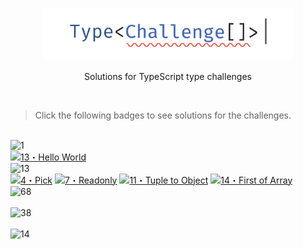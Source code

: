 <!-- markdownlint-disable MD041 -->
<p align='center'><img src='./logo.svg' width='400'/></p>
<p align='center'>Solutions for TypeScript type challenges</p>

<br/>

> Click the following badges to see solutions for the challenges.

<br/>
<img src="https://img.shields.io/badge/warm--up-1-teal" alt="1"/>
<br/>
<a href="./solutions/00013-warm-hello-world.ts" target="_blank"><img src="https://img.shields.io/badge/-13%E3%83%BBHello%20World-teal" alt="13・Hello World"/></a>

<br/>
<img src="https://img.shields.io/badge/easy-13-7aad0c" alt="13"/>
<br/>
<a href="./solutions/00004-easy-pick.ts" target="_blank"><img src="https://img.shields.io/badge/-4%E3%83%BBPick-7aad0c" alt="4・Pick"/></a>
<a href="./solutions/00007-easy-readonly.ts" target="_blank"><img src="https://img.shields.io/badge/-7%E3%83%BBReadonly-7aad0c" alt="7・Readonly"/></a>
<a href="./solutions/00011-easy-tuple-to-object.ts" target="_blank"><img src="https://img.shields.io/badge/-11%E3%83%BBTuple%20to%20Object-7aad0c" alt="11・Tuple to Object"/></a>
<a href="./solutions/00014-easy-first.ts" target="_blank"><img src="https://img.shields.io/badge/-14%E3%83%BBFirst%20of%20Array-7aad0c" alt="14・First of Array"/></a>
<!--
<a href="./solutions/00018-easy-tuple-length.ts" target="_blank"><img src="https://img.shields.io/badge/-18%E3%83%BBLength%20of%20Tuple-7aad0c" alt="18・Length of Tuple"/></a>
<a href="./solutions/00043-easy-exclude.ts" target="_blank"><img src="https://img.shields.io/badge/-43%E3%83%BBExclude-7aad0c" alt="43・Exclude"/></a>
<a href="./solutions/00189-easy-awaited.ts" target="_blank"><img src="https://img.shields.io/badge/-189%E3%83%BBAwaited-7aad0c" alt="189・Awaited"/></a>
<a href="./solutions/00268-easy-if.ts" target="_blank"><img src="https://img.shields.io/badge/-268%E3%83%BBIf-7aad0c" alt="268・If"/></a>
<a href="./solutions/00533-easy-concat.ts" target="_blank"><img src="https://img.shields.io/badge/-533%E3%83%BBConcat-7aad0c" alt="533・Concat"/></a>
<a href="./solutions/00898-easy-includes.ts" target="_blank"><img src="https://img.shields.io/badge/-898%E3%83%BBIncludes-7aad0c" alt="898・Includes"/></a>
<a href="./solutions/03057-easy-push.ts" target="_blank"><img src="https://img.shields.io/badge/-3057%E3%83%BBPush-7aad0c" alt="3057・Push"/></a>
<a href="./solutions/03060-easy-unshift.ts" target="_blank"><img src="https://img.shields.io/badge/-3060%E3%83%BBUnshift-7aad0c" alt="3060・Unshift"/></a>
<a href="./solutions/03312-easy-parameters.ts" target="_blank"><img src="https://img.shields.io/badge/-3312%E3%83%BBParameters-7aad0c" alt="3312・Parameters"/></a>
-->

<br/>
<img src="https://img.shields.io/badge/medium-68-d9901a" alt="68"/>
<br/>
<!--
<a href="./solutions/00002-medium-return-type.ts" target="_blank"><img src="https://img.shields.io/badge/-2%E3%83%BBGet%20Return%20Type-d9901a" alt="2・Get Return Type"/></a>
<a href="./solutions/00003-medium-omit.ts" target="_blank"><img src="https://img.shields.io/badge/-3%E3%83%BBOmit-d9901a" alt="3・Omit"/></a>
<a href="./solutions/00008-medium-readonly-2.ts" target="_blank"><img src="https://img.shields.io/badge/-8%E3%83%BBReadonly%202-d9901a" alt="8・Readonly 2"/></a>
<a href="./solutions/00009-medium-deep-readonly.ts" target="_blank"><img src="https://img.shields.io/badge/-9%E3%83%BBDeep%20Readonly-d9901a" alt="9・Deep Readonly"/></a>
<a href="./solutions/00010-medium-tuple-to-union.ts" target="_blank"><img src="https://img.shields.io/badge/-10%E3%83%BBTuple%20to%20Union-d9901a" alt="10・Tuple to Union"/></a>
<a href="./solutions/00012-medium-chainable-options.ts" target="_blank"><img src="https://img.shields.io/badge/-12%E3%83%BBChainable%20Options-d9901a" alt="12・Chainable Options"/></a>
<a href="./solutions/00015-medium-last.ts" target="_blank"><img src="https://img.shields.io/badge/-15%E3%83%BBLast%20of%20Array-d9901a" alt="15・Last of Array"/></a>
<a href="./solutions/00016-medium-pop.ts" target="_blank"><img src="https://img.shields.io/badge/-16%E3%83%BBPop-d9901a" alt="16・Pop"/></a>
<a href="./solutions/00020-medium-promise-all.ts" target="_blank"><img src="https://img.shields.io/badge/-20%E3%83%BBPromise.all-d9901a" alt="20・Promise.all"/></a>
<a href="./solutions/00062-medium-type-lookup.ts" target="_blank"><img src="https://img.shields.io/badge/-62%E3%83%BBType%20Lookup-d9901a" alt="62・Type Lookup"/></a>
<a href="./solutions/00106-medium-trimleft.ts" target="_blank"><img src="https://img.shields.io/badge/-106%E3%83%BBTrim%20Left-d9901a" alt="106・Trim Left"/></a>
<a href="./solutions/00108-medium-trim.ts" target="_blank"><img src="https://img.shields.io/badge/-108%E3%83%BBTrim-d9901a" alt="108・Trim"/></a>
<a href="./solutions/00110-medium-capitalize.ts" target="_blank"><img src="https://img.shields.io/badge/-110%E3%83%BBCapitalize-d9901a" alt="110・Capitalize"/></a>
<a href="./solutions/00116-medium-replace.ts" target="_blank"><img src="https://img.shields.io/badge/-116%E3%83%BBReplace-d9901a" alt="116・Replace"/></a>
<a href="./solutions/00119-medium-replaceall.ts" target="_blank"><img src="https://img.shields.io/badge/-119%E3%83%BBReplaceAll-d9901a" alt="119・ReplaceAll"/></a>
<a href="./solutions/00191-medium-append-argument.ts" target="_blank"><img src="https://img.shields.io/badge/-191%E3%83%BBAppend%20Argument-d9901a" alt="191・Append Argument"/></a>
<a href="./solutions/00296-medium-permutation.ts" target="_blank"><img src="https://img.shields.io/badge/-296%E3%83%BBPermutation-d9901a" alt="296・Permutation"/></a>
<a href="./solutions/00298-medium-length-of-string.ts" target="_blank"><img src="https://img.shields.io/badge/-298%E3%83%BBLength%20of%20String-d9901a" alt="298・Length of String"/></a>
<a href="./solutions/00459-medium-flatten.ts" target="_blank"><img src="https://img.shields.io/badge/-459%E3%83%BBFlatten-d9901a" alt="459・Flatten"/></a>
<a href="./solutions/00527-medium-append-to-object.ts" target="_blank"><img src="https://img.shields.io/badge/-527%E3%83%BBAppend%20to%20object-d9901a" alt="527・Append to object"/></a>
<a href="./solutions/00529-medium-absolute.ts" target="_blank"><img src="https://img.shields.io/badge/-529%E3%83%BBAbsolute-d9901a" alt="529・Absolute"/></a>
<a href="./solutions/00531-medium-string-to-union.ts" target="_blank"><img src="https://img.shields.io/badge/-531%E3%83%BBString%20to%20Union-d9901a" alt="531・String to Union"/></a>
<a href="./solutions/00599-medium-merge.ts" target="_blank"><img src="https://img.shields.io/badge/-599%E3%83%BBMerge-d9901a" alt="599・Merge"/></a>
<a href="./solutions/00612-medium-kebabcase.ts" target="_blank"><img src="https://img.shields.io/badge/-612%E3%83%BBKebabCase-d9901a" alt="612・KebabCase"/></a>
<a href="./solutions/00645-medium-diff.ts" target="_blank"><img src="https://img.shields.io/badge/-645%E3%83%BBDiff-d9901a" alt="645・Diff"/></a>
<a href="./solutions/00949-medium-anyof.ts" target="_blank"><img src="https://img.shields.io/badge/-949%E3%83%BBAnyOf-d9901a" alt="949・AnyOf"/></a>
<a href="./solutions/01042-medium-isnever.ts" target="_blank"><img src="https://img.shields.io/badge/-1042%E3%83%BBIsNever-d9901a" alt="1042・IsNever"/></a>
<a href="./solutions/01097-medium-isunion.ts" target="_blank"><img src="https://img.shields.io/badge/-1097%E3%83%BBIsUnion-d9901a" alt="1097・IsUnion"/></a>
<a href="./solutions/01130-medium-replacekeys.ts" target="_blank"><img src="https://img.shields.io/badge/-1130%E3%83%BBReplaceKeys-d9901a" alt="1130・ReplaceKeys"/></a>
<a href="./solutions/01367-medium-remove-index-signature.ts" target="_blank"><img src="https://img.shields.io/badge/-1367%E3%83%BBRemove%20Index%20Signature-d9901a" alt="1367・Remove Index Signature"/></a>
<a href="./solutions/01978-medium-percentage-parser.ts" target="_blank"><img src="https://img.shields.io/badge/-1978%E3%83%BBPercentage%20Parser-d9901a" alt="1978・Percentage Parser"/></a>
<a href="./solutions/02070-medium-drop-char.ts" target="_blank"><img src="https://img.shields.io/badge/-2070%E3%83%BBDrop%20Char-d9901a" alt="2070・Drop Char"/></a>
<a href="./solutions/02257-medium-minusone.ts" target="_blank"><img src="https://img.shields.io/badge/-2257%E3%83%BBMinusOne-d9901a" alt="2257・MinusOne"/></a>
<a href="./solutions/02595-medium-pickbytype.ts" target="_blank"><img src="https://img.shields.io/badge/-2595%E3%83%BBPickByType-d9901a" alt="2595・PickByType"/></a>
<a href="./solutions/02688-medium-startswith.ts" target="_blank"><img src="https://img.shields.io/badge/-2688%E3%83%BBStartsWith-d9901a" alt="2688・StartsWith"/></a>
<a href="./solutions/02693-medium-endswith.ts" target="_blank"><img src="https://img.shields.io/badge/-2693%E3%83%BBEndsWith-d9901a" alt="2693・EndsWith"/></a>
<a href="./solutions/02757-medium-partialbykeys.ts" target="_blank"><img src="https://img.shields.io/badge/-2757%E3%83%BBPartialByKeys-d9901a" alt="2757・PartialByKeys"/></a>
<a href="./solutions/02759-medium-requiredbykeys.ts" target="_blank"><img src="https://img.shields.io/badge/-2759%E3%83%BBRequiredByKeys-d9901a" alt="2759・RequiredByKeys"/></a>
<a href="./solutions/02793-medium-mutable.ts" target="_blank"><img src="https://img.shields.io/badge/-2793%E3%83%BBMutable-d9901a" alt="2793・Mutable"/></a>
<a href="./solutions/02852-medium-omitbytype.ts" target="_blank"><img src="https://img.shields.io/badge/-2852%E3%83%BBOmitByType-d9901a" alt="2852・OmitByType"/></a>
<a href="./solutions/02946-medium-objectentries.ts" target="_blank"><img src="https://img.shields.io/badge/-2946%E3%83%BBObjectEntries-d9901a" alt="2946・ObjectEntries"/></a>
<a href="./solutions/03062-medium-shift.ts" target="_blank"><img src="https://img.shields.io/badge/-3062%E3%83%BBShift-d9901a" alt="3062・Shift"/></a>
<a href="./solutions/03188-medium-tuple-to-nested-object.ts" target="_blank"><img src="https://img.shields.io/badge/-3188%E3%83%BBTuple%20to%20Nested%20Object-d9901a" alt="3188・Tuple to Nested Object"/></a>
<a href="./solutions/03192-medium-reverse.ts" target="_blank"><img src="https://img.shields.io/badge/-3192%E3%83%BBReverse-d9901a" alt="3192・Reverse"/></a>
<a href="./solutions/03196-medium-flip-arguments.ts" target="_blank"><img src="https://img.shields.io/badge/-3196%E3%83%BBFlip%20Arguments-d9901a" alt="3196・Flip Arguments"/></a>
<a href="./solutions/03243-medium-flattendepth.ts" target="_blank"><img src="https://img.shields.io/badge/-3243%E3%83%BBFlattenDepth-d9901a" alt="3243・FlattenDepth"/></a>
<a href="./solutions/03326-medium-bem-style-string.ts" target="_blank"><img src="https://img.shields.io/badge/-3326%E3%83%BBBEM%20style%20string-d9901a" alt="3326・BEM style string"/></a>
<a href="./solutions/03376-medium-inordertraversal.ts" target="_blank"><img src="https://img.shields.io/badge/-3376%E3%83%BBInorderTraversal-d9901a" alt="3376・InorderTraversal"/></a>
<a href="./solutions/04179-medium-flip.ts" target="_blank"><img src="https://img.shields.io/badge/-4179%E3%83%BBFlip-d9901a" alt="4179・Flip"/></a>
<a href="./solutions/04182-medium-fibonacci-sequence.ts" target="_blank"><img src="https://img.shields.io/badge/-4182%E3%83%BBFibonacci%20Sequence-d9901a" alt="4182・Fibonacci Sequence"/></a>
<a href="./solutions/04260-medium-nomiwase.ts" target="_blank"><img src="https://img.shields.io/badge/-4260%E3%83%BBAllCombinations-d9901a" alt="4260・AllCombinations"/></a>
<a href="./solutions/04425-medium-greater-than.ts" target="_blank"><img src="https://img.shields.io/badge/-4425%E3%83%BBGreater%20Than-d9901a" alt="4425・Greater Than"/></a>
<a href="./solutions/04471-medium-zip.ts" target="_blank"><img src="https://img.shields.io/badge/-4471%E3%83%BBZip-d9901a" alt="4471・Zip"/></a>
<a href="./solutions/04484-medium-istuple.ts" target="_blank"><img src="https://img.shields.io/badge/-4484%E3%83%BBIsTuple-d9901a" alt="4484・IsTuple"/></a>
<a href="./solutions/04499-medium-chunk.ts" target="_blank"><img src="https://img.shields.io/badge/-4499%E3%83%BBChunk-d9901a" alt="4499・Chunk"/></a>
<a href="./solutions/04518-medium-fill.ts" target="_blank"><img src="https://img.shields.io/badge/-4518%E3%83%BBFill-d9901a" alt="4518・Fill"/></a>
<a href="./solutions/04803-medium-trim-right.ts" target="_blank"><img src="https://img.shields.io/badge/-4803%E3%83%BBTrim%20Right-d9901a" alt="4803・Trim Right"/></a>
<a href="./solutions/05117-medium-without.ts" target="_blank"><img src="https://img.shields.io/badge/-5117%E3%83%BBWithout-d9901a" alt="5117・Without"/></a>
<a href="./solutions/05140-medium-trunc.ts" target="_blank"><img src="https://img.shields.io/badge/-5140%E3%83%BBTrunc-d9901a" alt="5140・Trunc"/></a>
<a href="./solutions/05153-medium-indexof.ts" target="_blank"><img src="https://img.shields.io/badge/-5153%E3%83%BBIndexOf-d9901a" alt="5153・IndexOf"/></a>
<a href="./solutions/05310-medium-join.ts" target="_blank"><img src="https://img.shields.io/badge/-5310%E3%83%BBJoin-d9901a" alt="5310・Join"/></a>
<a href="./solutions/05317-medium-lastindexof.ts" target="_blank"><img src="https://img.shields.io/badge/-5317%E3%83%BBLastIndexOf-d9901a" alt="5317・LastIndexOf"/></a>
<a href="./solutions/05360-medium-unique.ts" target="_blank"><img src="https://img.shields.io/badge/-5360%E3%83%BBUnique-d9901a" alt="5360・Unique"/></a>
<a href="./solutions/05821-medium-maptypes.ts" target="_blank"><img src="https://img.shields.io/badge/-5821%E3%83%BBMapTypes-d9901a" alt="5821・MapTypes"/></a>
<a href="./solutions/07544-medium-construct-tuple.ts" target="_blank"><img src="https://img.shields.io/badge/-7544%E3%83%BBConstruct%20Tuple-d9901a" alt="7544・Construct Tuple"/></a>
<a href="./solutions/08640-medium-number-range.ts" target="_blank"><img src="https://img.shields.io/badge/-8640%E3%83%BBNumber%20Range-d9901a" alt="8640・Number Range"/></a>
<a href="./solutions/08767-medium-combination.ts" target="_blank"><img src="https://img.shields.io/badge/-8767%E3%83%BBCombination-d9901a" alt="8767・Combination"/></a>
<a href="./solutions/08987-medium-subsequence.ts" target="_blank"><img src="https://img.shields.io/badge/-8987%E3%83%BBSubsequence-d9901a" alt="8987・Subsequence"/></a>
-->

<br/>
<img src="https://img.shields.io/badge/hard-38-de3d37" alt="38"/>
<br/>
<!--
<a href="./solutions/00006-hard-simple-vue.ts" target="_blank"><img src="https://img.shields.io/badge/-6%E3%83%BBSimple%20Vue-de3d37" alt="6・Simple Vue"/></a>
<a href="./solutions/00017-hard-currying-1.ts" target="_blank"><img src="https://img.shields.io/badge/-17%E3%83%BBCurrying%201-de3d37" alt="17・Currying 1"/></a>
<a href="./solutions/00055-hard-union-to-intersection.ts" target="_blank"><img src="https://img.shields.io/badge/-55%E3%83%BBUnion%20to%20Intersection-de3d37" alt="55・Union to Intersection"/></a>
<a href="./solutions/00057-hard-get-required.ts" target="_blank"><img src="https://img.shields.io/badge/-57%E3%83%BBGet%20Required-de3d37" alt="57・Get Required"/></a>
<a href="./solutions/00059-hard-get-optional.ts" target="_blank"><img src="https://img.shields.io/badge/-59%E3%83%BBGet%20Optional-de3d37" alt="59・Get Optional"/></a>
<a href="./solutions/00089-hard-required-keys.ts" target="_blank"><img src="https://img.shields.io/badge/-89%E3%83%BBRequired%20Keys-de3d37" alt="89・Required Keys"/></a>
<a href="./solutions/00090-hard-optional-keys.ts" target="_blank"><img src="https://img.shields.io/badge/-90%E3%83%BBOptional%20Keys-de3d37" alt="90・Optional Keys"/></a>
<a href="./solutions/00112-hard-capitalizewords.ts" target="_blank"><img src="https://img.shields.io/badge/-112%E3%83%BBCapitalize%20Words-de3d37" alt="112・Capitalize Words"/></a>
<a href="./solutions/00114-hard-camelcase.ts" target="_blank"><img src="https://img.shields.io/badge/-114%E3%83%BBCamelCase-de3d37" alt="114・CamelCase"/></a>
<a href="./solutions/00147-hard-c-printf-parser.ts" target="_blank"><img src="https://img.shields.io/badge/-147%E3%83%BBC--printf%20Parser-de3d37" alt="147・C-printf Parser"/></a>
<a href="./solutions/00213-hard-vue-basic-props.ts" target="_blank"><img src="https://img.shields.io/badge/-213%E3%83%BBVue%20Basic%20Props-de3d37" alt="213・Vue Basic Props"/></a>
<a href="./solutions/00223-hard-isany.ts" target="_blank"><img src="https://img.shields.io/badge/-223%E3%83%BBIsAny-de3d37" alt="223・IsAny"/></a>
<a href="./solutions/00270-hard-typed-get.ts" target="_blank"><img src="https://img.shields.io/badge/-270%E3%83%BBTyped%20Get-de3d37" alt="270・Typed Get"/></a>
<a href="./solutions/00300-hard-string-to-number.ts" target="_blank"><img src="https://img.shields.io/badge/-300%E3%83%BBString%20to%20Number-de3d37" alt="300・String to Number"/></a>
<a href="./solutions/00399-hard-tuple-filter.ts" target="_blank"><img src="https://img.shields.io/badge/-399%E3%83%BBTuple%20Filter-de3d37" alt="399・Tuple Filter"/></a>
<a href="./solutions/00472-hard-tuple-to-enum-object.ts" target="_blank"><img src="https://img.shields.io/badge/-472%E3%83%BBTuple%20to%20Enum%20Object-de3d37" alt="472・Tuple to Enum Object"/></a>
<a href="./solutions/00545-hard-printf.ts" target="_blank"><img src="https://img.shields.io/badge/-545%E3%83%BBprintf-de3d37" alt="545・printf"/></a>
<a href="./solutions/00553-hard-deep-object-to-unique.ts" target="_blank"><img src="https://img.shields.io/badge/-553%E3%83%BBDeep%20object%20to%20unique-de3d37" alt="553・Deep object to unique"/></a>
<a href="./solutions/00651-hard-length-of-string-2.ts" target="_blank"><img src="https://img.shields.io/badge/-651%E3%83%BBLength%20of%20String%202-de3d37" alt="651・Length of String 2"/></a>
<a href="./solutions/00730-hard-union-to-tuple.ts" target="_blank"><img src="https://img.shields.io/badge/-730%E3%83%BBUnion%20to%20Tuple-de3d37" alt="730・Union to Tuple"/></a>
<a href="./solutions/00847-hard-string-join.ts" target="_blank"><img src="https://img.shields.io/badge/-847%E3%83%BBString%20Join-de3d37" alt="847・String Join"/></a>
<a href="./solutions/00956-hard-deeppick.ts" target="_blank"><img src="https://img.shields.io/badge/-956%E3%83%BBDeepPick-de3d37" alt="956・DeepPick"/></a>
<a href="./solutions/01290-hard-pinia.ts" target="_blank"><img src="https://img.shields.io/badge/-1290%E3%83%BBPinia-de3d37" alt="1290・Pinia"/></a>
<a href="./solutions/01383-hard-camelize.ts" target="_blank"><img src="https://img.shields.io/badge/-1383%E3%83%BBCamelize-de3d37" alt="1383・Camelize"/></a>
<a href="./solutions/02059-hard-drop-string.ts" target="_blank"><img src="https://img.shields.io/badge/-2059%E3%83%BBDrop%20String-de3d37" alt="2059・Drop String"/></a>
<a href="./solutions/02822-hard-split.ts" target="_blank"><img src="https://img.shields.io/badge/-2822%E3%83%BBSplit-de3d37" alt="2822・Split"/></a>
<a href="./solutions/02828-hard-classpublickeys.ts" target="_blank"><img src="https://img.shields.io/badge/-2828%E3%83%BBClassPublicKeys-de3d37" alt="2828・ClassPublicKeys"/></a>
<a href="./solutions/02857-hard-isrequiredkey.ts" target="_blank"><img src="https://img.shields.io/badge/-2857%E3%83%BBIsRequiredKey-de3d37" alt="2857・IsRequiredKey"/></a>
<a href="./solutions/02949-hard-objectfromentries.ts" target="_blank"><img src="https://img.shields.io/badge/-2949%E3%83%BBObjectFromEntries-de3d37" alt="2949・ObjectFromEntries"/></a>
<a href="./solutions/04037-hard-ispalindrome.ts" target="_blank"><img src="https://img.shields.io/badge/-4037%E3%83%BBIsPalindrome-de3d37" alt="4037・IsPalindrome"/></a>
<a href="./solutions/05181-hard-mutable-keys.ts" target="_blank"><img src="https://img.shields.io/badge/-5181%E3%83%BBMutable%20Keys-de3d37" alt="5181・Mutable Keys"/></a>
<a href="./solutions/05423-hard-intersection.ts" target="_blank"><img src="https://img.shields.io/badge/-5423%E3%83%BBIntersection-de3d37" alt="5423・Intersection"/></a>
<a href="./solutions/06141-hard-binary-to-decimal.ts" target="_blank"><img src="https://img.shields.io/badge/-6141%E3%83%BBBinary%20to%20Decimal-de3d37" alt="6141・Binary to Decimal"/></a>
<a href="./solutions/07258-hard-object-key-paths.ts" target="_blank"><img src="https://img.shields.io/badge/-7258%E3%83%BBObject%20Key%20Paths-de3d37" alt="7258・Object Key Paths"/></a>
<a href="./solutions/08804-hard-two-sum.ts" target="_blank"><img src="https://img.shields.io/badge/-8804%E3%83%BBTwo%20Sum-de3d37" alt="8804・Two Sum"/></a>
<a href="./solutions/09155-hard-validdate.ts" target="_blank"><img src="https://img.shields.io/badge/-9155%E3%83%BBValidDate-de3d37" alt="9155・ValidDate"/></a>
<a href="./solutions/09160-hard-assign.ts" target="_blank"><img src="https://img.shields.io/badge/-9160%E3%83%BBAssign-de3d37" alt="9160・Assign"/></a>
<a href="./solutions/09775-hard-capitalize-nest-object-keys.ts" target="_blank"><img src="https://img.shields.io/badge/-9775%E3%83%BBCapitalize%20Nest%20Object%20Keys-de3d37" alt="9775・Capitalize Nest Object Keys"/></a>
-->

<br/>
<img src="https://img.shields.io/badge/extreme-14-b11b8d" alt="14"/>
<br/>
<!--
<a href="./solutions/00005-extreme-readonly-keys.ts" target="_blank"><img src="https://img.shields.io/badge/-5%E3%83%BBGet%20Readonly%20Keys-b11b8d" alt="5・Get Readonly Keys"/></a>
<a href="./solutions/00151-extreme-query-string-parser.ts" target="_blank"><img src="https://img.shields.io/badge/-151%E3%83%BBQuery%20String%20Parser-b11b8d" alt="151・Query String Parser"/></a>
<a href="./solutions/00216-extreme-slice.ts" target="_blank"><img src="https://img.shields.io/badge/-216%E3%83%BBSlice-b11b8d" alt="216・Slice"/></a>
<a href="./solutions/00274-extreme-integers-comparator.ts" target="_blank"><img src="https://img.shields.io/badge/-274%E3%83%BBIntegers%20Comparator-b11b8d" alt="274・Integers Comparator"/></a>
<a href="./solutions/00462-extreme-currying-2.ts" target="_blank"><img src="https://img.shields.io/badge/-462%E3%83%BBCurrying%202-b11b8d" alt="462・Currying 2"/></a>
<a href="./solutions/00476-extreme-sum.ts" target="_blank"><img src="https://img.shields.io/badge/-476%E3%83%BBSum-b11b8d" alt="476・Sum"/></a>
<a href="./solutions/00517-extreme-multiply.ts" target="_blank"><img src="https://img.shields.io/badge/-517%E3%83%BBMultiply-b11b8d" alt="517・Multiply"/></a>
<a href="./solutions/00697-extreme-tag.ts" target="_blank"><img src="https://img.shields.io/badge/-697%E3%83%BBTag-b11b8d" alt="697・Tag"/></a>
<a href="./solutions/00734-extreme-inclusive-range.ts" target="_blank"><img src="https://img.shields.io/badge/-734%E3%83%BBInclusive%20Range-b11b8d" alt="734・Inclusive Range"/></a>
<a href="./solutions/00741-extreme-sort.ts" target="_blank"><img src="https://img.shields.io/badge/-741%E3%83%BBSort-b11b8d" alt="741・Sort"/></a>
<a href="./solutions/00869-extreme-distributeunions.ts" target="_blank"><img src="https://img.shields.io/badge/-869%E3%83%BBDistributeUnions-b11b8d" alt="869・DistributeUnions"/></a>
<a href="./solutions/00925-extreme-assert-array-index.ts" target="_blank"><img src="https://img.shields.io/badge/-925%E3%83%BBAssert%20Array%20Index-b11b8d" alt="925・Assert Array Index"/></a>
<a href="./solutions/06228-extreme-json-parser.ts" target="_blank"><img src="https://img.shields.io/badge/-6228%E3%83%BBJSON%20Parser-b11b8d" alt="6228・JSON Parser"/></a>
<a href="./solutions/07561-extreme-subtract.ts" target="_blank"><img src="https://img.shields.io/badge/-7561%E3%83%BBSubtract-b11b8d" alt="7561・Subtract"/></a>
-->
